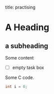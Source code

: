 title: practising

# A Heading

## a subheading

Some content

-[ ] empty task box

Some C code.

```c
int i = 0;
```
